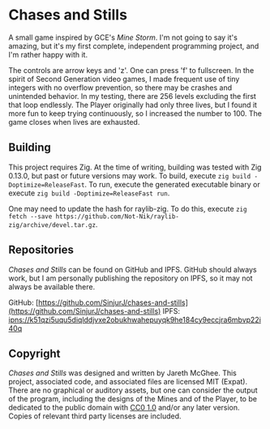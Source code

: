 # Chases and Stills

A small game inspired by GCE's *Mine Storm*. I'm not going to say it's amazing, but it's my first complete, independent programming project, and I'm rather happy with it.

The controls are arrow keys and 'z'. One can press 'f' to fullscreen. In the spirit of Second Generation video games, I made frequent use of tiny integers with no overflow prevention, so there may be crashes and unintended behavior. In my testing, there are 256 levels excluding the first that loop endlessly. The Player originally had only three lives, but I found it more fun to keep trying continuously, so I increased the number to 100. The game closes when lives are exhausted.

## Building

This project requires Zig. At the time of writing, building was tested with Zig 0.13.0, but past or future versions may work. To build, execute `zig build -Doptimize=ReleaseFast`. To run, execute the generated executable binary or execute `zig build -Doptimize=ReleaseFast run`.

One may need to update the hash for raylib-zig. To do this, execute `zig fetch --save https://github.com/Not-Nik/raylib-zig/archive/devel.tar.gz`.

## Repositories

*Chases and Stills* can be found on GitHub and IPFS. GitHub should always work, but I am personally publishing the repository on IPFS, so it may not always be available there.

GitHub: [https://github.com/SinjurJ/chases-and-stills](https://github.com/SinjurJ/chases-and-stills)
IPFS: [ipns://k51qzi5uqu5diqlddjvxe2obukhwahepuyqk9he184cy9eccjra6mbvp22i40q](ipns://k51qzi5uqu5diqlddjvxe2obukhwahepuyqk9he184cy9eccjra6mbvp22i40q)

## Copyright

*Chases and Stills* was designed and written by Jareth McGhee. This project, associated code, and associated files are licensed MIT (Expat). There are no graphical or auditory assets, but one can consider the output of the program, including the designs of the Mines and of the Player, to be dedicated to the public domain with [CC0 1.0](https://creativecommons.org/publicdomain/zero/1.0/) and/or any later version. Copies of relevant third party licenses are included.
